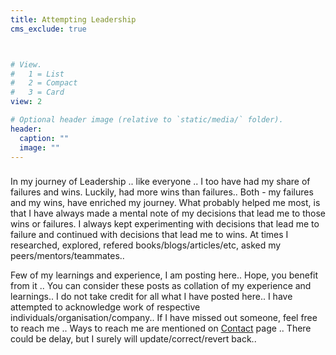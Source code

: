 ```yaml
---
title: Attempting Leadership
cms_exclude: true



# View.
#   1 = List
#   2 = Compact
#   3 = Card
view: 2

# Optional header image (relative to `static/media/` folder).
header:
  caption: ""
  image: ""
---
```

###
  In my journey of Leadership .. like everyone ..  I too have had my share of failures and wins. Luckily, had more wins than failures.. Both - my failures and my wins, have enriched my journey. What probably helped me most, is that I have always made a mental note of my decisions that lead me to those wins or failures. I always kept experimenting with decisions that lead me to failure and continued with decisions that lead me to wins. At times I researched, explored, refered books/blogs/articles/etc, asked my peers/mentors/teammates.. 

  Few of my learnings and experience, I am posting here.. Hope, you benefit from it .. You can consider these posts as collation of my experience and learnings.. I do not take credit for all what I have posted here.. I have attempted to acknowledge work of respective individuals/organisation/company.. If I have missed out someone, feel free to reach me .. Ways to reach me are mentioned on [Contact](https://imrhythm.co.in/#contact) page .. There could be delay, but I surely will update/correct/revert back..   



